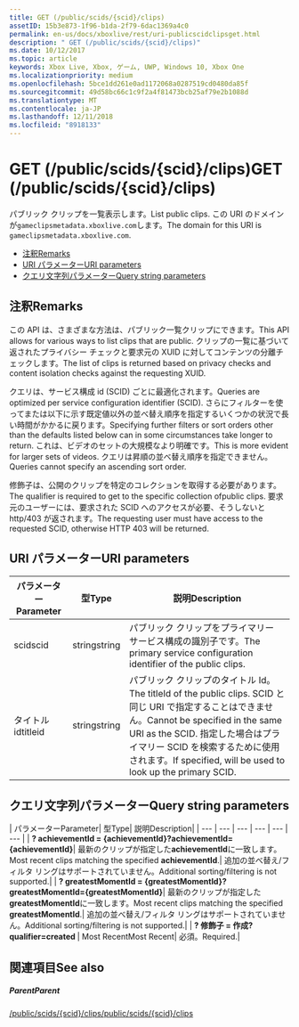 ```yaml
---
title: GET (/public/scids/{scid}/clips)
assetID: 15b3e873-1f96-b1da-2f79-6dac1369a4c0
permalink: en-us/docs/xboxlive/rest/uri-publicscidclipsget.html
description: " GET (/public/scids/{scid}/clips)"
ms.date: 10/12/2017
ms.topic: article
keywords: Xbox Live, Xbox, ゲーム, UWP, Windows 10, Xbox One
ms.localizationpriority: medium
ms.openlocfilehash: 5bce1dd261e0ad1172068a0287519cd0480da85f
ms.sourcegitcommit: 49d58bc66c1c9f2a4f81473bcb25af79e2b1088d
ms.translationtype: MT
ms.contentlocale: ja-JP
ms.lasthandoff: 12/11/2018
ms.locfileid: "8918133"
---
```

# <a name="get-publicscidsscidclips"></a><span data-ttu-id="1953d-104">GET (/public/scids/{scid}/clips)</span><span class="sxs-lookup"><span data-stu-id="1953d-104">GET (/public/scids/{scid}/clips)</span></span>
<span data-ttu-id="1953d-105">パブリック クリップを一覧表示します。</span><span class="sxs-lookup"><span data-stu-id="1953d-105">List public clips.</span></span> <span data-ttu-id="1953d-106">この URI のドメインが`gameclipsmetadata.xboxlive.com`します。</span><span class="sxs-lookup"><span data-stu-id="1953d-106">The domain for this URI is `gameclipsmetadata.xboxlive.com`.</span></span>
 
  * [<span data-ttu-id="1953d-107">注釈</span><span class="sxs-lookup"><span data-stu-id="1953d-107">Remarks</span></span>](#ID4EV)
  * [<span data-ttu-id="1953d-108">URI パラメーター</span><span class="sxs-lookup"><span data-stu-id="1953d-108">URI parameters</span></span>](#ID4ECB)
  * [<span data-ttu-id="1953d-109">クエリ文字列パラメーター</span><span class="sxs-lookup"><span data-stu-id="1953d-109">Query string parameters</span></span>](#ID4ENB)
 
<a id="ID4EV"></a>

 
## <a name="remarks"></a><span data-ttu-id="1953d-110">注釈</span><span class="sxs-lookup"><span data-stu-id="1953d-110">Remarks</span></span>
 
<span data-ttu-id="1953d-111">この API は、さまざまな方法は、パブリック一覧クリップにできます。</span><span class="sxs-lookup"><span data-stu-id="1953d-111">This API allows for various ways to list clips that are public.</span></span> <span data-ttu-id="1953d-112">クリップの一覧に基づいて返されたプライバシー チェックと要求元の XUID に対してコンテンツの分離チェックします。</span><span class="sxs-lookup"><span data-stu-id="1953d-112">The list of clips is returned based on privacy checks and content isolation checks against the requesting XUID.</span></span>
 
<span data-ttu-id="1953d-113">クエリは、サービス構成 id (SCID) ごとに最適化されます。</span><span class="sxs-lookup"><span data-stu-id="1953d-113">Queries are optimized per service configuration identifier (SCID).</span></span> <span data-ttu-id="1953d-114">さらにフィルターを使ってまたは以下に示す既定値以外の並べ替え順序を指定するいくつかの状況で長い時間がかかるに戻ります。</span><span class="sxs-lookup"><span data-stu-id="1953d-114">Specifying further filters or sort orders other than the defaults listed below can in some circumstances take longer to return.</span></span> <span data-ttu-id="1953d-115">これは、ビデオのセットの大規模なより明確です。</span><span class="sxs-lookup"><span data-stu-id="1953d-115">This is more evident for larger sets of videos.</span></span> <span data-ttu-id="1953d-116">クエリは昇順の並べ替え順序を指定できません。</span><span class="sxs-lookup"><span data-stu-id="1953d-116">Queries cannot specify an ascending sort order.</span></span>
 
<span data-ttu-id="1953d-117">修飾子は、公開のクリップを特定のコレクションを取得する必要があります。</span><span class="sxs-lookup"><span data-stu-id="1953d-117">The qualifier is required to get to the specific collection ofpublic clips.</span></span> <span data-ttu-id="1953d-118">要求元のユーザーには、要求された SCID へのアクセスが必要、そうしないと http/403 が返されます。</span><span class="sxs-lookup"><span data-stu-id="1953d-118">The requesting user must have access to the requested SCID, otherwise HTTP 403 will be returned.</span></span>
  
<a id="ID4ECB"></a>

 
## <a name="uri-parameters"></a><span data-ttu-id="1953d-119">URI パラメーター</span><span class="sxs-lookup"><span data-stu-id="1953d-119">URI parameters</span></span>
 
| <span data-ttu-id="1953d-120">パラメーター</span><span class="sxs-lookup"><span data-stu-id="1953d-120">Parameter</span></span>| <span data-ttu-id="1953d-121">型</span><span class="sxs-lookup"><span data-stu-id="1953d-121">Type</span></span>| <span data-ttu-id="1953d-122">説明</span><span class="sxs-lookup"><span data-stu-id="1953d-122">Description</span></span>| 
| --- | --- | --- | 
| <span data-ttu-id="1953d-123">scid</span><span class="sxs-lookup"><span data-stu-id="1953d-123">scid</span></span>| <span data-ttu-id="1953d-124">string</span><span class="sxs-lookup"><span data-stu-id="1953d-124">string</span></span>| <span data-ttu-id="1953d-125">パブリック クリップをプライマリー サービス構成の識別子です。</span><span class="sxs-lookup"><span data-stu-id="1953d-125">The primary service configuration identifier of the public clips.</span></span>| 
| <span data-ttu-id="1953d-126">タイトル id</span><span class="sxs-lookup"><span data-stu-id="1953d-126">titleid</span></span>| <span data-ttu-id="1953d-127">string</span><span class="sxs-lookup"><span data-stu-id="1953d-127">string</span></span>| <span data-ttu-id="1953d-128">パブリック クリップのタイトル Id。</span><span class="sxs-lookup"><span data-stu-id="1953d-128">The titleId of the public clips.</span></span> <span data-ttu-id="1953d-129">SCID と同じ URI で指定することはできません。</span><span class="sxs-lookup"><span data-stu-id="1953d-129">Cannot be specified in the same URI as the SCID.</span></span> <span data-ttu-id="1953d-130">指定した場合はプライマリー SCID を検索するために使用されます。</span><span class="sxs-lookup"><span data-stu-id="1953d-130">If specified, will be used to look up the primary SCID.</span></span>| 
  
<a id="ID4ENB"></a>

 
## <a name="query-string-parameters"></a><span data-ttu-id="1953d-131">クエリ文字列パラメーター</span><span class="sxs-lookup"><span data-stu-id="1953d-131">Query string parameters</span></span>
 
| <span data-ttu-id="1953d-132">パラメーター</span><span class="sxs-lookup"><span data-stu-id="1953d-132">Parameter</span></span>| <span data-ttu-id="1953d-133">型</span><span class="sxs-lookup"><span data-stu-id="1953d-133">Type</span></span>| <span data-ttu-id="1953d-134">説明</span><span class="sxs-lookup"><span data-stu-id="1953d-134">Description</span></span>| 
| --- | --- | --- | --- | --- | --- | 
| <b><span data-ttu-id="1953d-135">? achievementId = {achievementId}</span><span class="sxs-lookup"><span data-stu-id="1953d-135">?achievementId={achievementId}</span></span></b>| <span data-ttu-id="1953d-136">最新のクリップが指定した<b>achievementId</b>に一致します。</span><span class="sxs-lookup"><span data-stu-id="1953d-136">Most recent clips matching the specified <b>achievementId</b>.</span></span>| <span data-ttu-id="1953d-137">追加の並べ替え/フィルタ リングはサポートされていません。</span><span class="sxs-lookup"><span data-stu-id="1953d-137">Additional sorting/filtering is not supported.</span></span>| 
| <b><span data-ttu-id="1953d-138">? greatestMomentId = {greatestMomentId}</span><span class="sxs-lookup"><span data-stu-id="1953d-138">?greatestMomentId={greatestMomentId}</span></span></b>| <span data-ttu-id="1953d-139">最新のクリップが指定した<b>greatestMomentId</b>に一致します。</span><span class="sxs-lookup"><span data-stu-id="1953d-139">Most recent clips matching the specified <b>greatestMomentId</b>.</span></span>| <span data-ttu-id="1953d-140">追加の並べ替え/フィルタ リングはサポートされていません。</span><span class="sxs-lookup"><span data-stu-id="1953d-140">Additional sorting/filtering is not supported.</span></span>| 
| <b><span data-ttu-id="1953d-141">? 修飾子 = 作成</span><span class="sxs-lookup"><span data-stu-id="1953d-141">?qualifier=created</span></span> </b>| <span data-ttu-id="1953d-142">Most Recent</span><span class="sxs-lookup"><span data-stu-id="1953d-142">Most Recent</span></span>| <span data-ttu-id="1953d-143">必須。</span><span class="sxs-lookup"><span data-stu-id="1953d-143">Required.</span></span>| 
  
<a id="ID4EDD"></a>

 
## <a name="see-also"></a><span data-ttu-id="1953d-144">関連項目</span><span class="sxs-lookup"><span data-stu-id="1953d-144">See also</span></span>
 
<a id="ID4EFD"></a>

 
##### <a name="parent"></a><span data-ttu-id="1953d-145">Parent</span><span class="sxs-lookup"><span data-stu-id="1953d-145">Parent</span></span> 

[<span data-ttu-id="1953d-146">/public/scids/{scid}/clips</span><span class="sxs-lookup"><span data-stu-id="1953d-146">/public/scids/{scid}/clips</span></span>](uri-publicscidclips.md)

   